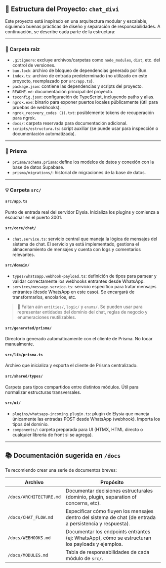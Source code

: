 ## 📁 Estructura del Proyecto: `chat_divi`

Este proyecto está inspirado en una arquitectura modular y escalable, siguiendo buenas prácticas de diseño y separación de responsabilidades. A continuación, se describe cada parte de la estructura:

---

### 🧠 Carpeta raíz

* `.gitignore`: excluye archivos/carpetas como `node_modules`, `dist`, etc. del control de versiones.
* `bun.lock`: archivo de bloqueo de dependencias generado por Bun.
* `index.ts`: archivo de entrada predeterminado (no utilizado en este proyecto, reemplazado por `src/app.ts`).
* `package.json`: contiene las dependencias y scripts del proyecto.
* `README.md`: documentación principal del proyecto.
* `tsconfig.json`: configuración de TypeScript, incluyendo paths y alias.
* `ngrok.exe`: binario para exponer puertos locales públicamente (útil para pruebas de webhooks).
* `ngrok_recovery_codes (1).txt`: posiblemente tokens de recuperación para ngrok.
* `docs/`: carpeta reservada para documentación adicional.
* `scripts/estructura.ts`: script auxiliar (se puede usar para inspección o documentación automatizada).

---

### 🧬 Prisma

* `prisma/schema.prisma`: define los modelos de datos y conexión con la base de datos Supabase.
* `prisma/migrations/`: historial de migraciones de la base de datos.

---

### 💡 Carpeta `src/`

#### `src/app.ts`

Punto de entrada real del servidor Elysia. Inicializa los plugins y comienza a escuchar en el puerto 3001.

#### `src/core/chat/`

* `chat.service.ts`: servicio central que maneja la lógica de mensajes del sistema de chat. El servicio ya está implementado, gestiona el almacenamiento de mensajes y cuenta con logs y comentarios relevantes.

#### `src/domain/`

* `types/whatsapp.webhook-payload.ts`: definición de tipos para parsear y validar correctamente los webhooks entrantes desde WhatsApp.
* `services/message.service.ts`: servicio específico para tratar mensajes entrantes (desde WhatsApp en este caso). Se encargará de transformarlos, encolarlos, etc.

> 📌 Faltan aún `entities/`, `logic/` y `enums/`. Se pueden usar para representar entidades del dominio del chat, reglas de negocio y enumeraciones reutilizables.

#### `src/generated/prisma/`

Directorio generado automáticamente con el cliente de Prisma. No tocar manualmente.

#### `src/lib/prisma.ts`

Archivo que inicializa y exporta el cliente de Prisma centralizado.

#### `src/shared/types/`

Carpeta para tipos compartidos entre distintos módulos. Útil para normalizar estructuras transversales.

#### `src/ui/`

* `plugins/whatsapp-incoming.plugin.ts`: plugin de Elysia que maneja únicamente las entradas POST desde WhatsApp (webhook). Importa los tipos del dominio.
* `components/`: carpeta preparada para UI (HTMX, HTML directo o cualquier librería de front si se agrega).

---

## 📚 Documentación sugerida en `/docs`

Te recomiendo crear una serie de documentos breves:

| Archivo                 | Propósito                                                                                                |
| ----------------------- | -------------------------------------------------------------------------------------------------------- |
| `/docs/ARCHITECTURE.md` | Documentar decisiones estructurales (dominio, plugin, separation of concerns, etc).                      |
| `/docs/CHAT_FLOW.md`    | Especificar cómo fluyen los mensajes dentro del sistema de chat (de entrada a persistencia y respuesta). |
| `/docs/WEBHOOKS.md`     | Documentar los endpoints entrantes (ej: WhatsApp), cómo se estructuran los payloads y ejemplos.          |
| `/docs/MODULES.md`      | Tabla de responsabilidades de cada módulo de `src/`.                                                     |
